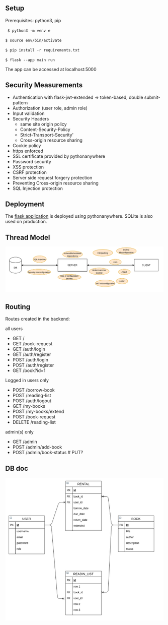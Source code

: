 ## Setup

Prerequisites: python3, pip

` $ python3 -m venv e`

`$ source env/bin/activate`

`$ pip install -r requirements.txt`

`$ flask --app main run`

The app can be accessed at localhost:5000


## Security Measurements

- Authentication with flask-jwt-extended => token-based, double submit-pattern
- Authorization (user role, admin role)
- Input validation
- Security Headers
  - same site origin policy
  - Content-Security-Policy
  - Strict-Transport-Security'
  - Cross-origin resource sharing
- Cookie policy
- https enforced
- SSL certificate provided by pythonanywhere
- Password security
- XSS protection
- CSRF protection
- Server side request forgery protection
- Preventing Cross-origin resource sharing
- SQL Injection protection


## Deployment

The [flask application](emely3h.pythonanywhere.com) is deployed using pythonanywhere. SQLite is also used on production.

## Thread Model

![thread model](docs/thread_model.png "Thread Model")


## Routing

Routes created in the backend:

  all users
  - GET /
  - GET /book-request
  - GET /auth/login
  - GET /auth/register
  - POST /auth/login
  - POST /auth/register
  - GET /book?id=1
  
  Logged in users only
  - POST /borrow-book
  - POST /reading-list
  - POST /auth/logout
  - GET /my-books
  - POST /my-books/extend
  - POST /book-request
  - DELETE /reading-list
  
  admin(s) only
  - GET /admin
  - POST /admin/add-book
  - POST /admin/book-status # PUT?

## DB doc

![db schema](docs/db_schema.png "DB Schema")


